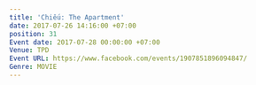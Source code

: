 ```yaml
---
title: 'Chiếu: The Apartment'
date: 2017-07-26 14:16:00 +07:00
position: 31
Event date: 2017-07-28 00:00:00 +07:00
Venue: TPD
Event URL: https://www.facebook.com/events/1907851896094847/
Genre: MOVIE
---
```


